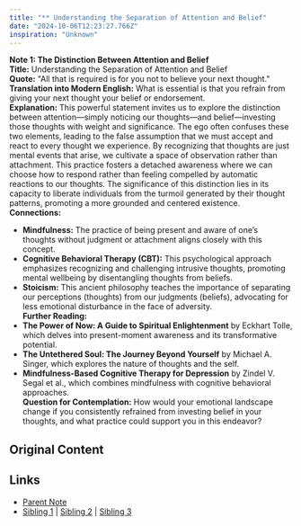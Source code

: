 ```yaml
---
title: "** Understanding the Separation of Attention and Belief"
date: "2024-10-06T12:23:27.766Z"
inspiration: "Unknown"
---
```



**Note 1: The Distinction Between Attention and Belief**  
**Title:** Understanding the Separation of Attention and Belief  
**Quote:** "All that is required is for you not to believe your next thought."  
**Translation into Modern English:** What is essential is that you refrain from giving your next thought your belief or endorsement.  
**Explanation:** This powerful statement invites us to explore the distinction between attention—simply noticing our thoughts—and belief—investing those thoughts with weight and significance. The ego often confuses these two elements, leading to the false assumption that we must accept and react to every thought we experience. By recognizing that thoughts are just mental events that arise, we cultivate a space of observation rather than attachment. This practice fosters a detached awareness where we can choose how to respond rather than feeling compelled by automatic reactions to our thoughts. The significance of this distinction lies in its capacity to liberate individuals from the turmoil generated by their thought patterns, promoting a more grounded and centered existence.  
**Connections:**  
- **Mindfulness:** The practice of being present and aware of one’s thoughts without judgment or attachment aligns closely with this concept.  
- **Cognitive Behavioral Therapy (CBT):** This psychological approach emphasizes recognizing and challenging intrusive thoughts, promoting mental wellbeing by disentangling thoughts from beliefs.  
- **Stoicism:** This ancient philosophy teaches the importance of separating our perceptions (thoughts) from our judgments (beliefs), advocating for less emotional disturbance in the face of adversity.  
**Further Reading:**  
- **The Power of Now: A Guide to Spiritual Enlightenment** by Eckhart Tolle, which delves into present-moment awareness and its transformative potential.  
- **The Untethered Soul: The Journey Beyond Yourself** by Michael A. Singer, which explores the nature of thoughts and the self.  
- **Mindfulness-Based Cognitive Therapy for Depression** by Zindel V. Segal et al., which combines mindfulness with cognitive behavioral approaches.  
**Question for Contemplation:** How would your emotional landscape change if you consistently refrained from investing belief in your thoughts, and what practice could support you in this endeavor?  


## Original Content



## Links

- [Parent Note](/parent-note.md)
- [Sibling 1](/zettel1.md) | [Sibling 2](/zettel2.md) | [Sibling 3](/zettel3.md)
